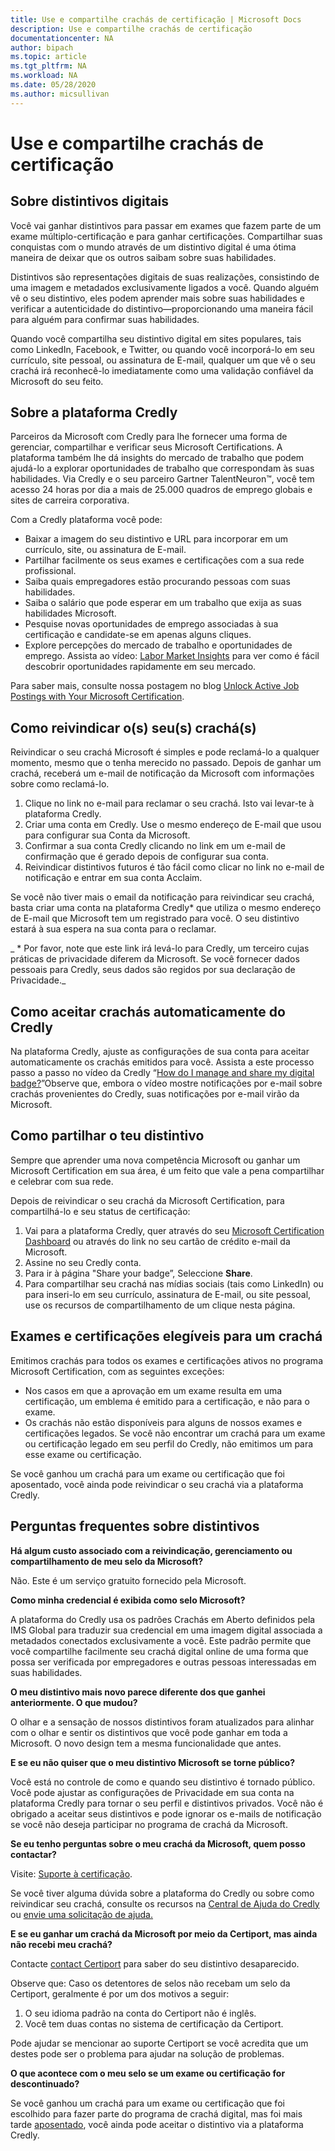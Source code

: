 ```yaml
---
title: Use e compartilhe crachás de certificação | Microsoft Docs
description: Use e compartilhe crachás de certificação 
documentationcenter: NA 
author: bipach
ms.topic: article
ms.tgt_pltfrm: NA
ms.workload: NA
ms.date: 05/28/2020
ms.author: micsullivan
---
```

# Use e compartilhe crachás de certificação

## Sobre distintivos digitais

Você vai ganhar distintivos para passar em exames que fazem parte de um exame múltiplo-certificação e para ganhar certificações. Compartilhar suas conquistas com o mundo através de um distintivo digital é uma ótima maneira de deixar que os outros saibam sobre suas habilidades.

Distintivos são representações digitais de suas realizações, consistindo de uma imagem e metadados exclusivamente ligados a você. Quando alguém vê o seu distintivo, eles podem aprender mais sobre suas habilidades e verificar a autenticidade do distintivo—proporcionando uma maneira fácil para alguém para confirmar suas habilidades.

Quando você compartilha seu distintivo digital em sites populares, tais como LinkedIn, Facebook, e Twitter, ou quando você incorporá-lo em seu currículo, site pessoal, ou assinatura de E-mail, qualquer um que vê o seu crachá irá reconhecê-lo imediatamente como uma validação confiável da Microsoft do seu feito.

## Sobre a plataforma Credly

Parceiros da Microsoft com Credly para lhe fornecer uma forma de gerenciar, compartilhar e verificar seus Microsoft Certifications. A plataforma também lhe dá insights do mercado de trabalho que podem ajudá-lo a explorar oportunidades de trabalho que correspondam às suas habilidades. Via Credly e o seu parceiro Gartner TalentNeuron™, você tem acesso 24 horas por dia a mais de 25.000 quadros de emprego globais e sites de carreira corporativa.

Com a Credly plataforma você pode:
- Baixar a imagem do seu distintivo e URL para incorporar em um currículo, site, ou assinatura de E-mail.
- Partilhar facilmente os seus exames e certificações com a sua rede profissional.
- Saiba quais empregadores estão procurando pessoas com suas habilidades.
- Saiba o salário que pode esperar em um trabalho que exija as suas habilidades Microsoft.
- Pesquise novas oportunidades de emprego associadas à sua certificação e candidate-se em apenas alguns cliques.
- Explore percepções do mercado de trabalho e oportunidades de emprego. Assista ao vídeo: [Labor Market Insights](https://support.credly.com/hc/en-us/articles/360041974091-Video-What-labor-market-insights-are-available-with-my-badge) para ver como é fácil descobrir oportunidades rapidamente em seu mercado.

Para saber mais, consulte nossa postagem no blog [Unlock Active Job Postings with Your Microsoft Certification](/learn/certifications/posts/unlock-active-job-postings-with-your-microsoft-certification).

## Como reivindicar o(s) seu(s) crachá(s)

Reivindicar o seu crachá Microsoft é simples e pode reclamá-lo a qualquer momento, mesmo que o tenha merecido no passado. Depois de ganhar um crachá, receberá um e-mail de notificação da Microsoft com informações sobre como reclamá-lo.

1. Clique no link no e-mail para reclamar o seu crachá. Isto vai levar-te à plataforma Credly.
2. Criar uma conta em Credly. Use o mesmo endereço de E-mail que usou para configurar sua Conta da Microsoft.
3. Confirmar a sua conta Credly clicando no link em um e-mail de confirmação que é gerado depois de configurar sua conta.
4. Reivindicar distintivos futuros é tão fácil como clicar no link no e-mail de notificação e entrar em sua conta Acclaim.

Se você não tiver mais o email da notificação para reivindicar seu crachá, basta criar uma conta na plataforma Credly* que utiliza o mesmo endereço de E-mail que Microsoft tem um registrado para você. O seu distintivo estará à sua espera na sua conta para o reclamar.

_ * Por favor, note que este link irá levá-lo para Credly, um terceiro cujas práticas de privacidade diferem da Microsoft. Se você fornecer dados pessoais para Credly, seus dados são regidos por sua declaração de Privacidade._

## Como aceitar crachás automaticamente do Credly

Na plataforma Credly, ajuste as configurações de sua conta para aceitar automaticamente os crachás emitidos para você. Assista a este processo passo a passo no vídeo da Credly “[How do I manage and share my digital badge?](https://support.credly.com/hc/en-us/articles/360021222231-How-do-I-manage-and-share-my-digital-badge-)”Observe que, embora o vídeo mostre notificações por e-mail sobre crachás provenientes do Credly, suas notificações por e-mail virão da Microsoft.

## Como partilhar o teu distintivo

Sempre que aprender uma nova competência Microsoft ou ganhar um Microsoft Certification  em sua área, é um feito que vale a pena compartilhar e celebrar com sua rede.

Depois de reivindicar o seu crachá da Microsoft Certification, para compartilhá-lo e seu status de certificação:

1. Vai para a plataforma Credly, quer através do seu [Microsoft Certification Dashboard](https://aka.ms/certdashboard) ou através do link no seu cartão de crédito e-mail da Microsoft.
2. Assine no seu Credly conta.
3. Para ir à página "Share your badge”, Seleccione **Share**.
4. Para compartilhar seu crachá nas mídias sociais (tais como LinkedIn) ou para inseri-lo em seu currículo, assinatura de E-mail, ou site pessoal, use os recursos de compartilhamento de um clique nesta página.

## Exames e certificações elegíveis para um crachá

Emitimos crachás para todos os exames e certificações ativos no programa Microsoft Certification, com as seguintes exceções:  

- Nos casos em que a aprovação em um exame resulta em uma certificação, um emblema é emitido para a certificação, e não para o exame.
- Os crachás não estão disponíveis para alguns de nossos exames e certificações legados. Se você não encontrar um crachá para um exame ou certificação legado em seu perfil do Credly, não emitimos um para esse exame ou certificação.

Se você ganhou um crachá para um exame ou certificação que foi aposentado, você ainda pode reivindicar o seu crachá via a plataforma Credly.


## Perguntas frequentes sobre distintivos

**Há algum custo associado com a reivindicação, gerenciamento ou compartilhamento de meu selo da Microsoft?**

Não. Este é um serviço gratuito fornecido pela Microsoft.

**Como minha credencial é exibida como selo Microsoft?**

A plataforma do Credly usa os padrões Crachás em Aberto definidos pela IMS Global para traduzir sua credencial em uma imagem digital associada a metadados conectados exclusivamente a você. Este padrão permite que você compartilhe facilmente seu crachá digital online de uma forma que possa ser verificada por empregadores e outras pessoas interessadas em suas habilidades.

**O meu distintivo mais novo parece diferente dos que ganhei anteriormente. O que mudou?**

O olhar e a sensação de nossos distintivos foram atualizados para alinhar com o olhar e sentir os distintivos que você pode ganhar em toda a Microsoft. O novo design tem a mesma funcionalidade que antes.

**E se eu não quiser que o meu distintivo Microsoft se torne público?**

Você está no controle de como e quando seu distintivo é tornado público. Você pode ajustar as configurações de Privacidade em sua conta na plataforma Credly para tornar o seu perfil e distintivos privados. Você não é obrigado a aceitar seus distintivos e pode ignorar os e-mails de notificação se você não deseja participar no programa de crachá da Microsoft.

**Se eu tenho perguntas sobre o meu crachá da Microsoft, quem posso contactar?**

Visite: [Suporte à certificação](/learn/certifications/help).

Se você tiver alguma dúvida sobre a plataforma do Credly ou sobre como reivindicar seu crachá, consulte os recursos na [Central de Ajuda do Credly](https://support.credly.com/hc/en-us) ou [envie uma solicitação de ajuda.](https://support.credly.com/hc/en-us/requests/new)

**E se eu ganhar um crachá da Microsoft por meio da Certiport, mas ainda não recebi meu crachá?**

Contacte [contact Certiport](https://certiport.pearsonvue.com/Support/Support-for-test-candidates/Customer-service) para saber do seu distintivo desaparecido.

Observe que: Caso os detentores de selos não recebam um selo da Certiport, geralmente é por um dos motivos a seguir:

1. O seu idioma padrão na conta do Certiport não é inglês.
2. Você tem duas contas no sistema de certificação da Certiport.

Pode ajudar se mencionar ao suporte Certiport se você acredita que um destes pode ser o problema para ajudar na solução de problemas.

**O que acontece com o meu selo se um exame ou certificação for descontinuado?**

Se você ganhou um crachá para um exame ou certificação que foi escolhido para fazer parte do programa de crachá digital, mas foi mais tarde [aposentado](/learn/certifications/retired-certifications), você ainda pode aceitar o distintivo via a plataforma Credly.